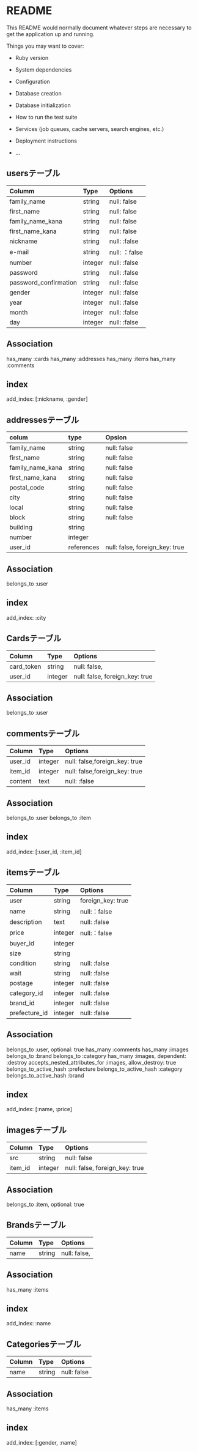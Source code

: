 # README

This README would normally document whatever steps are necessary to get the
application up and running.

Things you may want to cover:

* Ruby version

* System dependencies

* Configuration

* Database creation

* Database initialization

* How to run the test suite

* Services (job queues, cache servers, search engines, etc.)

* Deployment instructions

* ...

## usersテーブル
|Columm|Type|Options|
|:------|:----|:-------|
|family_name|string|null: false|
|first_name|string|null: false|
|family_name_kana|string|null: false|
|first_name_kana|string|null: false|
|nickname|string|null: :false|
|e-mail|string|null: ：false|
|number|integer|null: :false|
|password|string|null: :false|
|password_confirmation|string|null: :false|
|gender|integer|null: :false|
|year|integer|null: :false|
|month|integer|null: :false|
|day|integer|null: :false|

## Association
has_many :cards
has_many :addresses
has_many :items
has_many :comments


## index
add_index: [:nickname, :gender]




## addressesテーブル
|colum|type|Opsion|
|:------|:----|:-------|
|family_name|string|null: false|
|first_name|string|null: false|
|family_name_kana|string|null: false|
|first_name_kana|string|null: false|
|postal_code|string|null: false|
|city|string|null: false|
|local|string|null: false|
|block|string|null: false|
|building|string||
|number|integer||
|user_id|references|null: false, foreign_key: true|

## Association
belongs_to :user

## index
add_index: :city




## Cardsテーブル
|Column|Type|Options|
|:------|:----|:-------|
|card_token|string|null: false,|
|user_id|integer|null: false, foreign_key: true|

## Association
belongs_to :user




## commentsテーブル
|Column|Type|Options|
|:------|:----|:-------|
|user_id|integer|null: false,foreign_key: true|
|item_id|integer|null: false,foreign_key: true|
|content|text|null: :false|

## Association
belongs_to :user
belongs_to :item

## index
add_index: [:user_id, :item_id]




## itemsテーブル
|Column|Type|Options|
|:------|:----|:-------|
|user|string|foreign_key: true|
|name|string|null:：false|
|description|text|null: :false|
|price|integer|null:：false|
|buyer_id|integer||
|size|string||
|condition|string|null: :false|
|wait|string|null: :false|
|postage|integer|null: :false|
|category_id|integer|null: :false|
|brand_id|integer|null: :false|
|prefecture_id|integer|null: :false|

## Association
belongs_to :user, optional: true
has_many :comments
has_many :images
belongs_to :brand
belongs_to :category
has_many :images, dependent: :destroy
accepts_nested_attributes_for :images, allow_destroy: true
belongs_to_active_hash :prefecture
belongs_to_active_hash :category
belongs_to_active_hash :brand
## index
add_index: [:name, :price]




## imagesテーブル
|Column|Type|Options|
|:------|:----|:-------|
|src|string|null: false|
|item_id|integer|null: false, foreign_key: true|

## Association
belongs_to :item, optional: true




## Brandsテーブル
|Column|Type|Options|
|:------|:----|:-------|
|name|string|null: false,|

## Association
has_many :items

## index
add_index: :name




## Categoriesテーブル
|Column|Type|Options|
|:------|:----|:-------|
|name|string|null: false|

## Association
has_many :items

## index
add_index: [:gender, :name]

